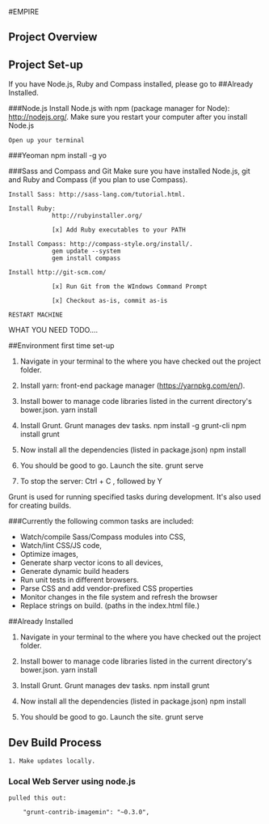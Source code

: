 #EMPIRE
## Project Overview

## Project Set-up

If you have Node.js, Ruby and Compass installed, please go to ##Already Installed. 

###Node.js
	Install Node.js with npm (package manager for Node): http://nodejs.org/.
	Make sure you restart your computer after you install Node.js

	Open up your terminal

###Yeoman
npm install -g yo

###Sass and Compass and Git
	Make sure you have installed Node.js, git and Ruby and Compass (if you plan to use Compass).

	Install Sass: http://sass-lang.com/tutorial.html.

	Install Ruby:
                http://rubyinstaller.org/

                [x] Add Ruby executables to your PATH

	Install Compass: http://compass-style.org/install/.
                gem update --system
                gem install compass

	Install http://git-scm.com/

                [x] Run Git from the WIndows Command Prompt
                
                [x] Checkout as-is, commit as-is

	RESTART MACHINE


WHAT YOU NEED TODO....

##Environment first time set-up 

1. Navigate in your terminal to the where you have checked out the project folder.

2. Install yarn:  front-end package manager (https://yarnpkg.com/en/).

3. Install bower to manage code libraries listed in the current directory's bower.json.
	yarn install

5. Install Grunt. Grunt manages dev tasks.
	npm install -g grunt-cli
	npm install grunt

6. Now install all the dependencies (listed in package.json)
	npm install

7. You should be good to go. Launch the site.
	grunt serve

8. To stop the server: Ctrl + C , followed by Y

Grunt is used for running specified tasks during development. It's also used for 
creating builds.

###Currently the following common tasks are included: 

* Watch/compile Sass/Compass modules into CSS, 
* Watch/lint CSS/JS code, 
* Optimize images, 
* Generate sharp vector icons to all devices, 
* Generate dynamic build headers 
* Run unit tests in different browsers.
* Parse CSS and add vendor-prefixed CSS properties
* Monitor changes in the file system and refresh the browser
* Replace strings on build. (paths in the index.html file.)



##Already Installed

1. Navigate in your terminal to the where you have checked out the project folder.

2. Install bower to manage code libraries listed in the current directory's bower.json.
	yarn install

3. Install Grunt. Grunt manages dev tasks.
	npm install grunt

4. Now install all the dependencies (listed in package.json)
	npm install

5. You should be good to go. Launch the site.
	grunt serve




## Dev Build Process

    1. Make updates locally.



### Local Web Server using node.js


	
	pulled this out:

	    "grunt-contrib-imagemin": "~0.3.0",